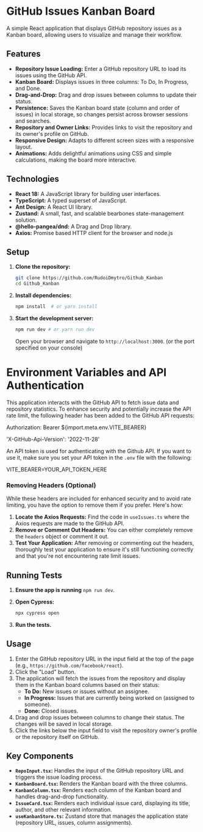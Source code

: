 # GitHub Issues Kanban Board

A simple React application that displays GitHub repository issues as a Kanban board, allowing users to visualize and manage their workflow.

## Features

*   **Repository Issue Loading:** Enter a GitHub repository URL to load its issues using the GitHub API.
*   **Kanban Board:** Displays issues in three columns: To Do, In Progress, and Done.
*   **Drag-and-Drop:**  Drag and drop issues between columns to update their status.
*   **Persistence:** Saves the Kanban board state (column and order of issues) in local storage, so changes persist across browser sessions and searches.
*   **Repository and Owner Links:** Provides links to visit the repository and its owner's profile on GitHub.
*   **Responsive Design:** Adapts to different screen sizes with a responsive layout.
*   **Animations:**  Adds delightful animations using CSS and simple calculations, making the board more interactive.

## Technologies

*   **React 18:**  A JavaScript library for building user interfaces.
*   **TypeScript:**  A typed superset of JavaScript.
*   **Ant Design:**  A React UI library.
*   **Zustand:**  A small, fast, and scalable bearbones state-management solution.
*   **@hello-pangea/dnd:** A Drag and Drop library.
*   **Axios:** Promise based HTTP client for the browser and node.js

## Setup

1.  **Clone the repository:**

    ```bash
    git clone https://github.com/RudoiDmytro/Github_Kanban
    cd Github_Kanban
    ```

2.  **Install dependencies:**

    ```bash
    npm install  # or yarn install
    ```

3.  **Start the development server:**

    ```bash
    npm run dev # or yarn run dev
    ```

    Open your browser and navigate to `http://localhost:3000`. (or the port specified on your console)

# Environment Variables and API Authentication

This application interacts with the GitHub API to fetch issue data and repository statistics. To enhance security and potentially increase the API rate limit, the following header has been added to the GitHub API requests:

Authorization: Bearer ${import.meta.env.VITE_BEARER}

'X-GitHub-Api-Version': '2022-11-28'

An API token is used for authenticating with the Github API. If you want to use it, make sure you set your API token in the `.env` file with the following:

VITE_BEARER=YOUR_API_TOKEN_HERE

### Removing Headers (Optional)

While these headers are included for enhanced security and to avoid rate limiting, you have the option to remove them if you prefer. Here's how:

1.  **Locate the Axios Requests:** Find the code in `useIssues.ts` where the Axios requests are made to the GitHub API.
2.  **Remove or Comment Out Headers:** You can either completely remove the `headers` object or comment it out.
3.  **Test Your Application:** After removing or commenting out the headers, thoroughly test your application to ensure it's still functioning correctly and that you're not encountering rate limit issues.

## Running Tests

1.  **Ensure the app is running** `npm run dev`.
2.  **Open Cypress:**

    ```bash
    npx cypress open
    ```

3.  **Run the tests.**

## Usage

1.  Enter the GitHub repository URL in the input field at the top of the page (e.g., `https://github.com/facebook/react`).
2.  Click the "Load" button.
3.  The application will fetch the issues from the repository and display them in the Kanban board columns based on their status:
    *   **To Do:** New issues or issues without an assignee.
    *   **In Progress:** Issues that are currently being worked on (assigned to someone).
    *   **Done:** Closed issues.
4.  Drag and drop issues between columns to change their status.  The changes will be saved in local storage.
5.  Click the links below the input field to visit the repository owner's profile or the repository itself on GitHub.

## Key Components

*   **`RepoInput.tsx`:**  Handles the input of the GitHub repository URL and triggers the issue loading process.
*   **`KanbanBoard.tsx`:**  Renders the Kanban board with the three columns.
*   **`KanbanColumn.tsx`:**  Renders each column of the Kanban board and handles drag-and-drop functionality.
*   **`IssueCard.tsx`:**  Renders each individual issue card, displaying its title, author, and other relevant information.
*   **`useKanbanStore.ts`:**  Zustand store that manages the application state (repository URL, issues, column assignments).
